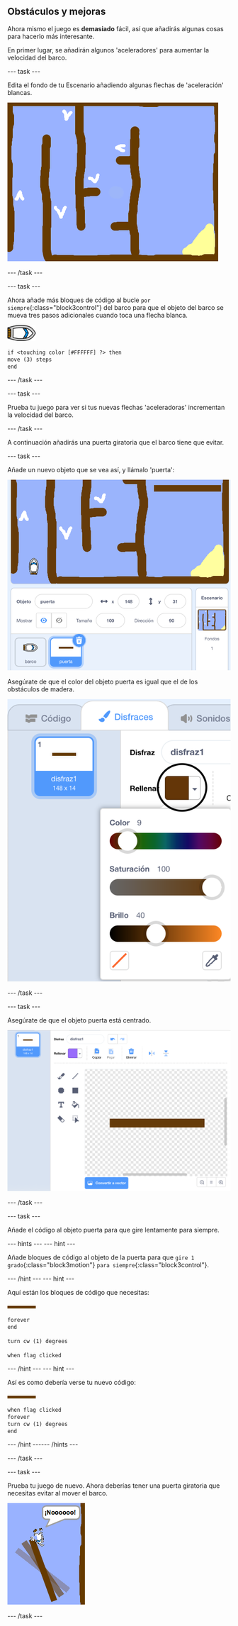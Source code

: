 ## Obstáculos y mejoras

Ahora mismo el juego es **demasiado** fácil, así que añadirás algunas cosas para hacerlo más interesante.

En primer lugar, se añadirán algunos 'aceleradores' para aumentar la velocidad del barco.

--- task ---

Edita el fondo de tu Escenario añadiendo algunas flechas de 'aceleración' blancas.

![screenshot](images/boat-boost.png)

--- /task ---

--- task ---

Ahora añade más bloques de código al bucle `por siempre`{:class="block3control"} del barco para que el objeto del barco se mueva tres pasos adicionales cuando toca una flecha blanca.

![objeto barco](images/boat_resize.png)

```blocks3
if <touching color [#FFFFFF] ?> then
move (3) steps
end
```

--- /task ---

--- task ---

Prueba tu juego para ver si tus nuevas flechas 'aceleradoras' incrementan la velocidad del barco.

--- /task ---

A continuación añadirás una puerta giratoria que el barco tiene que evitar.

--- task ---

Añade un nuevo objeto que se vea así, y llámalo 'puerta':

![captura de pantalla](images/boat-gate.png)

Asegúrate de que el color del objeto puerta es igual que el de los obstáculos de madera.

![captura de pantalla](images/brown-hsv.png)

--- /task ---

--- task ---

Asegúrate de que el objeto puerta está centrado.

![captura de pantalla](images/boat-center.png)

--- /task ---

--- task ---

Añade el código al objeto puerta para que gire lentamente para siempre.

--- hints ---
 --- hint ---

Añade bloques de código al objeto de la puerta para que `gire 1 grado`{:class="block3motion"} `para siempre`{:class="block3control"}.

--- /hint --- --- hint ---

Aquí están los bloques de código que necesitas:

![puerta](images/gate.png)

```blocks3
forever
end

turn cw (1) degrees

when flag clicked
```

--- /hint --- --- hint ---

Así es como debería verse tu nuevo código:

![puerta](images/gate.png)

```blocks3
when flag clicked
forever
turn cw (1) degrees
end
```

--- /hint ------ /hints ---

--- /task ---

--- task ---

Prueba tu juego de nuevo. Ahora deberías tener una puerta giratoria que necesitas evitar al mover el barco.

![captura de pantalla](images/boat-gate-test.png)

--- /task ---